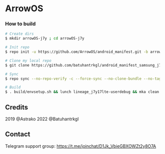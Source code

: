 # ArrowOS

### How to build ###

```bash
# Create dirs
$ mkdir arrowOS-j7y ; cd arrowOS-j7y

# Init repo
$ repo init -u https://github.com/ArrowOS/android_manifest.git -b arrow-11.0

# Clone my local repo
$ git clone https://github.com/batuhantrkgl/android_manifest_samsung_j7y17lte.git -b arrow-os-test .repo/local_manifests

# Sync
$ repo sync --no-repo-verify -c --force-sync --no-clone-bundle --no-tags --optimized-fetch --prune -j`nproc`

# Build
$ . build/envsetup.sh && lunch lineage_j7y17lte-userdebug && mka clean && mka api-stubs-docs && mka hiddenapi-lists-docs && mka system-api-stubs-docs && mka test-api-stubs-docs && mka bacon -j`nproc`
```

## Credits
2019 @Astrako
2022 @Batuhantrkgl

## Contact
Telegram support group: https://t.me/joinchat/D1Jk_VbieGBXOWZt2y8O7A
